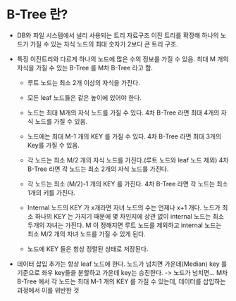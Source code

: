 # B-Tree 란?
* DB와 파일 시스템에서 널리 사용되는 트리 자료구조
	이진 트리를 확장해 하나의 노드가 가질 수 있는 자식 노드의 최대 숫자가 2보다 큰 트리 구조.

* 특징
	이진트리와 다르게 하나의 노드에 많은 수의 정보를 가질 수 있음.
	최대 M 개의 자식을 가질 수 있는 B-Tree 를 M차 B-Tree 라고 함.
	
	* 루트 노드는 최소 2개 이상의 자식을 가진다.
	 
	* 모든 leaf 노드들은 같은 높이에 있어야 한다.
	  
	* 노드는 최대 M개의 자식 노드를 가질 수 있다.
		4차 B-Tree 라면 최대 4개의 자식 노드를 가질 수 있음.
	
	* 노드에는 최대 M-1 개의 KEY 를 가질 수 있다.
		4차 B-Tree 라면 최대 3개의 Key를 가질 수 있음.
	
	* 각 노드는 최소 M/2 개의 자식 노드를 가진다.(루트 노드와 leaf 노드 제외)
		4차 B-Tree 라면 각 노드는 최소 2개의 자식 노드를 가진다.
	
	* 각 노드는 최소 (M/2)-1 개의 KEY 를 가진다.
		4차 B-Tree 라면 각 노드는 최소 1개의 키를 가진다.
	
	* Internal 노드의 KEY 가 x개라면 자녀 노드의 수는 언제나 x+1 개다.
		노드가 최소 하나의 KEY 는 가지기 때문에 몇 차인지에 상관 없이 internal 노드는 최소 두개의 자녀는 가진다.
			M 이 정해지면 루트 노드를 제외하고 internal 노드는 최소 M/2 개의 자녀 노드를 가질 수 있게 된다.
	
	* 노드에 KEY 들은 항상 정렬된 상태로 저장된다.  
	  

* 데이터 삽입
	추가는 항상 leaf 노드에 한다.
	노드가 넘치면 가운데(Median) key 를 기준으로 좌우 key들을 분할하고 가운데 key는 승진한다.
	-> 노드가 넘치면...
		M차 B-Tree 에서 각 노드는 최대 M-1 개의 KEY 를 가질 수 있는데, 데이터를 삽입하는 과정에서 이를 위반한 것

